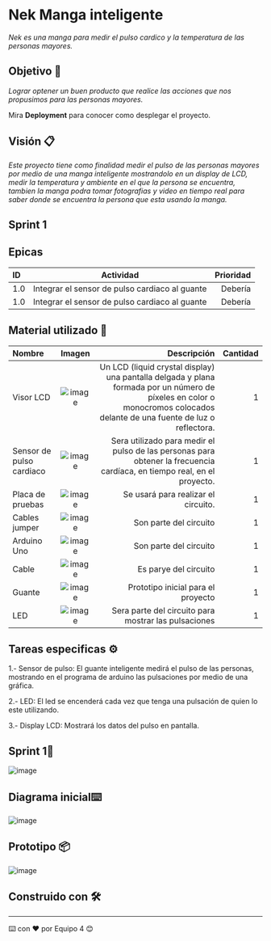 # Nek Manga inteligente

_Nek es una manga para medir el pulso cardico y la temperatura de las personas mayores._

## Objetivo 🚀

_Lograr optener un buen producto que realice las acciones que nos propusimos para las personas mayores._

Mira **Deployment** para conocer como desplegar el proyecto.


## Visión 📋

_Este proyecto tiene como finalidad medir el pulso de las personas mayores por medio de una manga inteligente mostrandolo en un display de LCD, medir la temperatura y ambiente en el que la persona se encuentra, tambien la manga podra tomar fotografias y video en tiempo real para saber donde se encuentra la persona que esta usando la manga._

## Sprint 1


## Epicas 
| ID |  Actividad | Prioridad | 
| :---         |     :---:      |          ---: |
| 1.0     |  Integrar el sensor de pulso cardiaco al guante     |         Debería|
| 1.0     |  Integrar el sensor de pulso cardiaco al guante     |         Debería|


## Material utilizado 🔧

| Nombre |  Imagen | Descripción | Cantidad | 
| :---         |     :---:      |          ---: |       ---: |
| Visor LCD   | ![image](https://user-images.githubusercontent.com/80369054/173699668-76e4703f-cbea-4009-903c-d10d63ba1bb5.png)|Un LCD (liquid crystal display) una pantalla delgada y plana formada por un número de píxeles en color o monocromos colocados delante de una fuente de luz o reflectora.    |       1 |
| Sensor de pulso cardiaco   | ![image](https://user-images.githubusercontent.com/80369054/173700441-4970d2a4-3b3c-45f0-ac1f-100021e835c4.png)     | Sera utilizado para medir el pulso de las personas para obtener la frecuencia cardíaca, en tiempo real, en el proyecto.    |      1 |
| Placa de pruebas     | ![image](https://user-images.githubusercontent.com/80369054/173700581-fb88b3ca-80a7-4a99-91e2-e18a7c9db920.png)| Se usará para realizar el circuito.     |       1 |
| Cables jumper    | ![image](https://user-images.githubusercontent.com/80369054/173700664-17c86f8f-e01b-4c69-9a0e-3bbe1ef021c2.png)     |Son parte del circuito     |      1 |
| Arduino Uno    | ![image](https://user-images.githubusercontent.com/80369054/173700791-49503c38-92bf-4e2d-a558-9062e92ce779.png)     |Son parte del circuito   |     1 |
| Cable     | ![image](https://user-images.githubusercontent.com/80369054/173700866-c17b8071-de85-4803-a0e1-17754eaf6605.png)     | Es parye del circuito    |       1 |
| Guante   | ![image](https://user-images.githubusercontent.com/80369054/173700949-1c4f7543-0271-4df6-be2f-e1c5b5736ad3.png)    | Prototipo inicial para el proyecto    |       1 |
| LED   | ![image](https://user-images.githubusercontent.com/80369054/173701052-c63d6cc8-c752-4067-a071-b3914c7f7969.png)      | Sera parte del circuito para mostrar las pulsaciones    |       1 |

## Tareas especificas ⚙️

1.- Sensor de pulso: El guante inteligente medirá el pulso de las personas, mostrando en el programa de arduino las pulsaciones por medio de una gráfica.

2.- LED: El led se encenderá cada vez que tenga una pulsación de quien lo este utilizando.

3.- Display LCD: Mostrará los datos del pulso en pantalla.

## Sprint 1🔩

![image](https://user-images.githubusercontent.com/80369054/173942544-22795309-1ff1-4995-af68-b131f888aa0f.png)

## Diagrama inicial⌨️

![image](https://user-images.githubusercontent.com/80369054/173736720-b40add58-c1ea-480f-8bd3-6c00fe0f20ad.png)

## Prototipo 📦

![image](https://user-images.githubusercontent.com/80369054/173702317-bf300f4a-4cd9-4ca7-b139-8565189825a6.png)


## Construido con 🛠️


---
⌨️ con ❤️ por Equipo 4 😊
